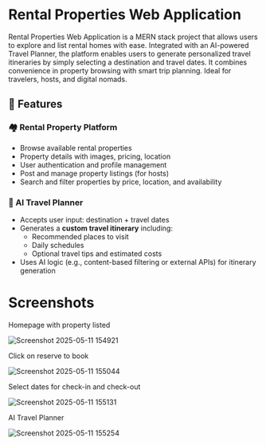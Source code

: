 # Rental Properties Web Application

Rental Properties Web Application is a MERN stack project that allows users to explore and list rental homes with ease. Integrated with an AI-powered Travel Planner, the platform enables users to generate personalized travel itineraries by simply selecting a destination and travel dates. It combines convenience in property browsing with smart trip planning. Ideal for travelers, hosts, and digital nomads.

## 🚀 Features

### 🏘️ Rental Property Platform
- Browse available rental properties
- Property details with images, pricing, location
- User authentication and profile management
- Post and manage property listings (for hosts)
- Search and filter properties by price, location, and availability

### 🧠 AI Travel Planner
- Accepts user input: destination + travel dates
- Generates a **custom travel itinerary** including:
  - Recommended places to visit
  - Daily schedules
  - Optional travel tips and estimated costs
- Uses AI logic (e.g., content-based filtering or external APIs) for itinerary generation

# Screenshots
Homepage with property listed

![Screenshot 2025-05-11 154921](https://github.com/user-attachments/assets/b4eef58a-a227-4b54-8fbb-03c0f4e60ac2)

Click on reserve to book 

![Screenshot 2025-05-11 155044](https://github.com/user-attachments/assets/a9973a5e-ba65-420c-a337-2c7a8e134cc9)

Select dates for check-in and check-out

![Screenshot 2025-05-11 155131](https://github.com/user-attachments/assets/08aadd4a-df93-47ce-bfcc-262a3aeb20ce)

AI Travel Planner

![Screenshot 2025-05-11 155254](https://github.com/user-attachments/assets/0d065cbe-dbd9-4580-b7fe-6b89b0f577ba)
